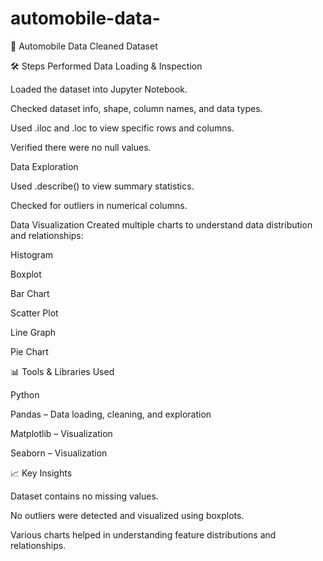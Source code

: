 # automobile-data-
🚗 Automobile Data Cleaned Dataset

🛠 Steps Performed
Data Loading & Inspection

Loaded the dataset into Jupyter Notebook.

Checked dataset info, shape, column names, and data types.

Used .iloc and .loc to view specific rows and columns.

Verified there were no null values.

Data Exploration

Used .describe() to view summary statistics.

Checked for outliers in numerical columns.

Data Visualization
Created multiple charts to understand data distribution and relationships:

Histogram

Boxplot

Bar Chart

Scatter Plot

Line Graph

Pie Chart

📊 Tools & Libraries Used

Python

Pandas – Data loading, cleaning, and exploration

Matplotlib – Visualization

Seaborn – Visualization

📈 Key Insights

Dataset contains no missing values.

No outliers were detected and visualized using boxplots.

Various charts helped in understanding feature distributions and relationships.
